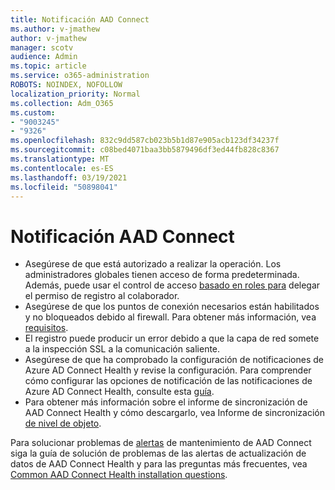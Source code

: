 ```yaml
---
title: Notificación AAD Connect
ms.author: v-jmathew
author: v-jmathew
manager: scotv
audience: Admin
ms.topic: article
ms.service: o365-administration
ROBOTS: NOINDEX, NOFOLLOW
localization_priority: Normal
ms.collection: Adm_O365
ms.custom:
- "9003245"
- "9326"
ms.openlocfilehash: 832c9dd587cb023b5b1d87e905acb123df34237f
ms.sourcegitcommit: c08bed4071baa3bb5879496df3ed44fb828c8367
ms.translationtype: MT
ms.contentlocale: es-ES
ms.lasthandoff: 03/19/2021
ms.locfileid: "50898041"
---
```

# <a name="notification-aad-connect"></a>Notificación AAD Connect

- Asegúrese de que está autorizado a realizar la operación. Los administradores globales tienen acceso de forma predeterminada. Además, puede usar el control de acceso [basado en roles para](https://docs.microsoft.com/azure/active-directory/connect-health/active-directory-aadconnect-health-operations) delegar el permiso de registro al colaborador.
- Asegúrese de que los puntos de conexión necesarios están habilitados y no bloqueados debido al firewall. Para obtener más información, vea [requisitos](https://docs.microsoft.com/azure/active-directory/hybrid/how-to-connect-health-agent-install).
- El registro puede producir un error debido a que la capa de red somete a la inspección SSL a la comunicación saliente.
- Asegúrese de que ha comprobado la configuración de notificaciones de Azure AD Connect Health y revise la configuración. Para comprender cómo configurar las opciones de notificación de las notificaciones de Azure AD Connect Health, consulte esta [guía](https://docs.microsoft.com/azure/active-directory/hybrid/how-to-connect-health-operations).
- Para obtener más información sobre el informe de sincronización de AAD Connect Health y cómo descargarlo, vea Informe de sincronización [de nivel de objeto](https://docs.microsoft.com/azure/active-directory/hybrid/how-to-connect-health-sync).

Para solucionar problemas de [alertas](https://docs.microsoft.com/azure/active-directory/hybrid/how-to-connect-health-data-freshness) de mantenimiento de AAD Connect siga la guía de solución de problemas de las alertas de actualización de datos de AAD Connect Health y para las preguntas más frecuentes, vea [Common AAD Connect Health installation questions](https://docs.microsoft.com/azure/active-directory/hybrid/reference-connect-health-faq).
